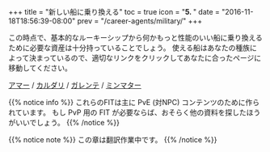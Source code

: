 +++
title = "新しい船に乗り換える"
toc = true
icon = "<b>5. </b>"
date = "2016-11-18T18:56:39-08:00"
prev = "/career-agents/military/"
+++

この時点で、基本的なルーキーシップから何かもっと性能のいい船に乗り換えるために必要な資産は十分持っていることでしょう。 使える船はあなたの種族によって決まっているので、適切なリンクをクリックしてあなたに合ったページに移動してください。

[アマー](/upgrading-ships/amarr/) /
[カルダリ](/upgrading-ships/caldari/) /
[ガレンテ](/upgrading-ships/gallente/) /
[ミンマター](/upgrading-ships/minmatar/)

{{% notice info %}}
これらのFITは主に PvE (対NPC) コンテンツのために作られています。
もし PvP 用の FIT が必要ならば、おそらく他の資料を探したほうがいいでしょう。
{{% /notice %}}

{{% notice note %}}
この章は翻訳作業中です。
{{% /notice %}}
